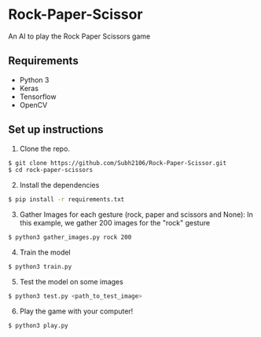 # Rock-Paper-Scissor
An AI to play the Rock Paper Scissors game

## Requirements
- Python 3
- Keras
- Tensorflow
- OpenCV


## Set up instructions
1. Clone the repo.
```sh
$ git clone https://github.com/Subh2106/Rock-Paper-Scissor.git
$ cd rock-paper-scissors
```

2. Install the dependencies
```sh
$ pip install -r requirements.txt
```

3. Gather Images for each gesture (rock, paper and scissors and None):
In this example, we gather 200 images for the "rock" gesture
```sh
$ python3 gather_images.py rock 200
```

4. Train the model
```sh
$ python3 train.py
```

5. Test the model on some images
```sh
$ python3 test.py <path_to_test_image>
```

6. Play the game with your computer!
```sh
$ python3 play.py
```
